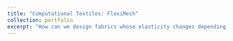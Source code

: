 ```yaml
---
title: "Computational Textiles: FlexiMesh"
collection: portfolio
excerpt: "How can we design fabrics whose elasticity changes depending on where and how they are stretched? This project introduces FlexiMesh, a computational pipeline for creating 3D printed textiles with localized anisotropic elasticity. By combining four parametric lattice units with mechanical simulation and SLA printing, FlexiMesh lets designers assign region-specific stretch and stiffness within a single continuous surface. The result is textile-like structures that can be tuned for support, flexibility, and actuation, opening applications in rehabilitation devices, adaptive apparel, soft robotics, and deployable aerospace structures <br/><img src='/images/fleximesh.gif' width='500'>"
---
```

